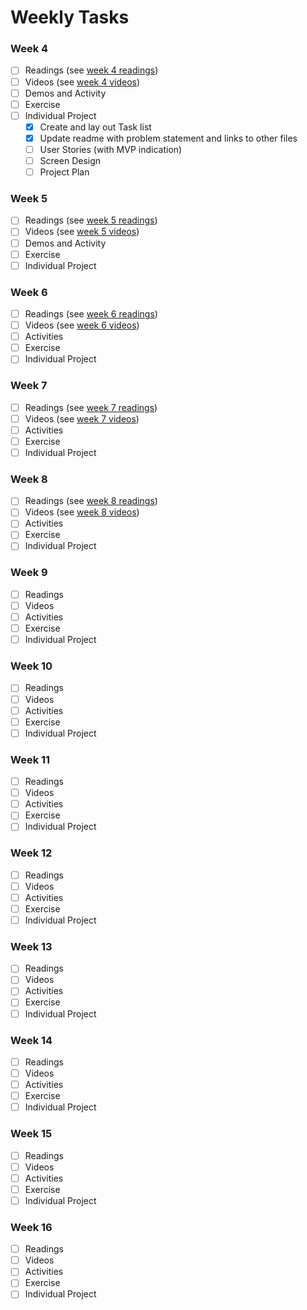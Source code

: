 # Weekly Tasks
### Week 4
- [ ] Readings (see [week 4 readings](https://paulawaite.com/education/java113/Module1/Week4/index.html#readings))
- [ ] Videos (see [week 4 videos](https://paulawaite.com/education/java113/Module1/Week4/Videos.html))
- [ ] Demos and Activity
- [ ] Exercise
- [ ] Individual Project
  - [x] Create and lay out Task list
  - [x] Update readme with problem statement and links to other files
  - [ ] User Stories (with MVP indication)
  - [ ] Screen Design
  - [ ] Project Plan
### Week 5
- [ ] Readings (see [week 5 readings](https://paulawaite.com/education/java113/Module2/Week5/index.html#readings))
- [ ] Videos (see [week 5 videos](https://paulawaite.com/education/java113/Module2/Week5/Videos.html))
- [ ] Demos and Activity
- [ ] Exercise
- [ ] Individual Project
### Week 6
- [ ] Readings (see [week 6 readings](https://paulawaite.com/education/java113/Module2/Week6/index.html#readings))
- [ ] Videos (see [week 6 videos](https://paulawaite.com/education/java113/Module2/Week6/Videos.html))
- [ ] Activities
- [ ] Exercise
- [ ] Individual Project
### Week 7
- [ ] Readings (see [week 7 readings](https://paulawaite.com/education/java113/Module2/Week7/index.html#readings))
- [ ] Videos (see [week 7 videos](https://paulawaite.com/education/java113/Module2/Week7/Videos.html))
- [ ] Activities
- [ ] Exercise
- [ ] Individual Project
### Week 8
- [ ] Readings (see [week 8 readings](https://paulawaite.com/education/java113/Module2/Week8/index.html#readings))
- [ ] Videos (see [week 8 videos](https://paulawaite.com/education/java113/Module2/Week8/Videos.html))
- [ ] Activities
- [ ] Exercise
- [ ] Individual Project
### Week 9
- [ ] Readings
- [ ] Videos
- [ ] Activities
- [ ] Exercise
- [ ] Individual Project
### Week 10
- [ ] Readings
- [ ] Videos
- [ ] Activities
- [ ] Exercise
- [ ] Individual Project
### Week 11
- [ ] Readings
- [ ] Videos
- [ ] Activities
- [ ] Exercise
- [ ] Individual Project
### Week 12
- [ ] Readings
- [ ] Videos
- [ ] Activities
- [ ] Exercise
- [ ] Individual Project
### Week 13
- [ ] Readings
- [ ] Videos
- [ ] Activities
- [ ] Exercise
- [ ] Individual Project
### Week 14
- [ ] Readings
- [ ] Videos
- [ ] Activities
- [ ] Exercise
- [ ] Individual Project
### Week 15
- [ ] Readings
- [ ] Videos
- [ ] Activities
- [ ] Exercise
- [ ] Individual Project
### Week 16
- [ ] Readings
- [ ] Videos
- [ ] Activities
- [ ] Exercise
- [ ] Individual Project